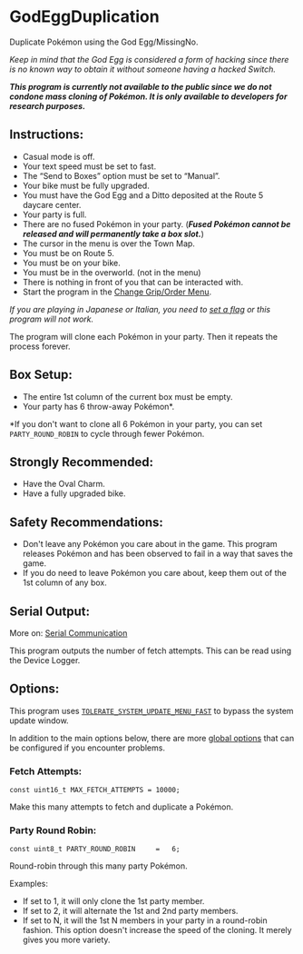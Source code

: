 # GodEggDuplication

Duplicate Pokémon using the God Egg/MissingNo.

*Keep in mind that the God Egg is considered a form of hacking since there is no known way to obtain it without someone having a hacked Switch.*

***This program is currently not available to the public since we do not condone mass cloning of Pokémon. It is only available to developers for research purposes.***

## Instructions:
- Casual mode is off.
- Your text speed must be set to fast.
- The “Send to Boxes” option must be set to “Manual”.
- Your bike must be fully upgraded.
- You must have the God Egg and a Ditto deposited at the Route 5 daycare center.
- Your party is full.
- There are no fused Pokémon in your party. (***Fused Pokémon cannot be released and will permanently take a box slot.***)
- The cursor in the menu is over the Town Map.
- You must be on Route 5.
- You must be on your bike.
- You must be in the overworld. (not in the menu)
- There is nothing in front of you that can be interacted with.
-	Start the program in the [Change Grip/Order Menu](../Appendix/ChangeGripOrderMenu.md).

*If you are playing in Japanese or Italian, you need to [set a flag](../Appendix/GlobalSettings.md#japanese-egg-fetching) or this program will not work.*

The program will clone each Pokémon in your party. Then it repeats the process forever.

## Box Setup:
- The entire 1st column of the current box must be empty.
- Your party has 6 throw-away Pokémon*.

*If you don't want to clone all 6 Pokémon in your party, you can set `PARTY_ROUND_ROBIN` to cycle through fewer Pokémon.

## Strongly Recommended:
- Have the Oval Charm.
- Have a fully upgraded bike.

## Safety Recommendations:
- Don't leave any Pokémon you care about in the game. This program releases Pokémon and has been observed to fail in a way that saves the game.
- If you do need to leave Pokémon you care about, keep them out of the 1st column of any box.

## Serial Output:

More on: [Serial Communication](../SerialCommunication.md)

This program outputs the number of fetch attempts. This can be read using the Device Logger.

## Options:

This program uses [`TOLERATE_SYSTEM_UPDATE_MENU_FAST`](../Appendix/GlobalSettings.md#tolerate-system-update-menu-fast) to bypass the system update window.

In addition to the main options below, there are more [global options](../Appendix/GlobalSettings.md) that can be configured if you encounter problems.

### Fetch Attempts:
```
const uint16_t MAX_FETCH_ATTEMPTS = 10000;
```
Make this many attempts to fetch and duplicate a Pokémon.

### Party Round Robin:
```
const uint8_t PARTY_ROUND_ROBIN     =   6;
```
Round-robin through this many party Pokémon.

Examples:
- If set to 1, it will only clone the 1st party member.
- If set to 2, it will alternate the 1st and 2nd party members.
- If set to N, it will the 1st N members in your party in a round-robin fashion.
This option doesn't increase the speed of the cloning. It merely gives you more variety.





